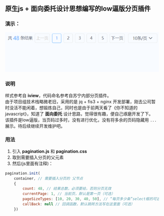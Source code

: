 ## 原生js + 面向委托设计思想编写的low逼版分页插件

### 演示：
![image](https://github.com/lizhongzhen11/pagination/blob/master/GIF.gif)

### 说明

样式参考自 **iview**，代码命名参考自苏宁内部分页插件。<br>
由于项目组技术栈略微老旧，采用的是 jq + fis3 + nginx 开发部署，刚去公司暂时没活不能闲着，想锻炼自己，同时也是由于前两天看了《你不知道的javascript》，知道了 **面向委托** 设计思路，觉得很有趣，便自己琢磨开发了下。<br>
该插件是low逼版，当页码过多时，没有进行优化，没有将多余的页码隐藏用 `...` 展示。待后续继续开发维护吧。

### 用法
1. 引入 **pagination.js** 和 **pagination.css**
2. 取到需要插入分页的父元素
3. 然后(js里面有注释)：
```js
pagination.init(
    container, // 需要插入分页的 父节点
    {
        count: 48, // 结果总数，必须要给，否则分页无效
        currentPage: 1, // 当前页，默认是第一页（可选）
        pageSizeTypes: [10, 20, 30, 40, 50], // “每页多少条”select框的可选项，默认是这5个（可选）
        callBack: null // 回调函数，默认跳转方法写在这里面（可选）
    })
```